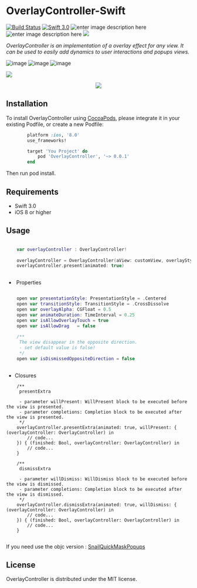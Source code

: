 # OverlayController-Swift
[![Build Status](https://travis-ci.org/snail-z/OverlayController-Swift/.svg)](https://travis-ci.org/snail-z/OverlayController-Swift) 
[![Swift 3.0](https://img.shields.io/badge/Swift-3.0-orange.svg?style=flat)](https://developer.apple.com/swift/)
![enter image description here](https://img.shields.io/badge/pod-v0.0.1-brightgreen.svg)
![enter image description here](https://img.shields.io/badge/platform-iOS%208.0%2B-ff69b5152950834.svg) 
<a href="https://github.com/snail-z/OverlayController-Swift/blob/master/LICENSE"><img src="https://img.shields.io/badge/license-MIT-green.svg?style=flat"></a>
  
  *OverlayController is an implementation of a overlay effect for any view. It can be used to easily add dynamics to user interactions and popups views.*
  
  
![image](https://github.com/snail-z/OverlayController-Swift/blob/master/Sample/alert%20style.gif)
![image](https://github.com/snail-z/OverlayController-Swift/blob/master/Sample/shared%20style.gif)
![image](https://github.com/snail-z/OverlayController-Swift/blob/master/Sample/qzone%20style.gif)

<p align="left"><img src="https://github.com/snail-z/OverlayController-Swift/blob/master/Sample/sidebar%20style.gif" /></p>
<p align="center"><img src="https://github.com/snail-z/OverlayController-Swift/blob/master/Sample/sina%20style.gif" /></p>

## Installation
To install OverlayController using [CocoaPods](https://cocoapods.org "CocoaPods" ), please integrate it in your existing Podfile, or create a new Podfile:

```ruby
        platform :ios, '8.0'
        use_frameworks!

        target 'You Project' do
    	    pod 'OverlayController', '~> 0.0.1'
        end
```
Then run pod install.

## Requirements

*  Swift 3.0
*  iOS 8 or higher
 
## Usage

``` swift

    var overlayController : OverlayController!
    
    overlayController = OverlayController(aView: customView, overlayStyle: .BlackTranslucent)
    overlayController.present(animated: true)
    
 ```
 *  Properties
``` swift

    open var presentationStyle: PresentationStyle = .Centered
    open var transitionStyle: TransitionStyle = .CrossDissolve
    open var overlayAlpha: CGFloat = 0.5
    open var animateDuration: TimeInterval = 0.25
    open var isAllowOverlayTouch = true
    open var isAllowDrag   = false
    
    /**
     The view disappear in the opposite direction.
     - set default value is false!
     */
    open var isDismissedOppositeDirection = false
    
 ```
 *  Closures
``` objc
    /**
     presentExtra
     
     - parameter willPresent: WillPresent block to be executed before the view is presented.
     - parameter completions: Completion block to be executed after the view is presented.
     */
    overlayController.presentExtra(animated: true, willPresent: { (overlayController: OverlayController) in
        // code...
    }) { (finished: Bool, overlayController: OverlayController) in
        // code...
    }
    
    /**
     dismissExtra
     
     - parameter willDismiss: WillDismiss block to be executed before the view is dismissed.
     - parameter completions: Completion block to be executed after the view is dismissed.
     */
    overlayController.dismissExtra(animated: true, willDismiss: { (overlayController: OverlayController) in
        // code...
    }) { (finished: Bool, overlayController: OverlayController) in
        // code...
    }
    
 ```
 
If you need use the objc version : [SnailQuickMaskPopups](https://github.com/snail-z/SnailQuickMaskPopups.git)
 
## License

OverlayController is distributed under the MIT license.
